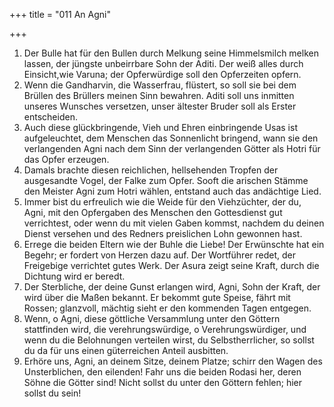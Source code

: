 +++
title = "011 An Agni"

+++


1.	Der Bulle hat für den Bullen durch Melkung seine Himmelsmilch melken lassen, der jüngste unbeirrbare Sohn der Aditi. Der weiß alles durch Einsicht,wie Varuna; der Opferwürdige soll den Opferzeiten opfern.
2.	Wenn die Gandharvin, die Wasserfrau, flüstert, so soll sie bei dem Brüllen des Brüllers meinen Sinn bewahren. Aditi soll uns inmitten unseres Wunsches versetzen, unser ältester Bruder soll als Erster entscheiden.
3.	Auch diese glückbringende, Vieh und Ehren einbringende Usas ist aufgeleuchtet, dem Menschen das Sonnenlicht bringend, wann sie den verlangenden Agni nach dem Sinn der verlangenden Götter als Hotri für das Opfer erzeugen.
4.	Damals brachte diesen reichlichen, hellsehenden Tropfen der ausgesandte Vogel, der Falke zum Opfer. Sooft die arischen Stämme den Meister Agni zum Hotri wählen, entstand auch das andächtige Lied.
5.	Immer bist du erfreulich wie die Weide für den Viehzüchter, der du, Agni, mit den Opfergaben des Menschen den Gottesdienst gut verrichtest, oder wenn du mit vielen Gaben kommst, nachdem du deinen Dienst versehen und des Redners preislichen Lohn gewonnen hast.
6.	Errege die beiden Eltern wie der Buhle die Liebe! Der Erwünschte hat ein Begehr; er fordert von Herzen dazu auf. Der Wortführer redet, der Freigebige verrichtet gutes Werk. Der Asura zeigt seine Kraft, durch die Dichtung wird er beredt.
7.	Der Sterbliche, der deine Gunst erlangen wird, Agni, Sohn der Kraft, der wird über die Maßen bekannt. Er bekommt gute Speise, fährt mit Rossen; glanzvoll, mächtig sieht er den kommenden Tagen entgegen.
8.	Wenn, o Agni, diese göttliche Versammlung unter den Göttern stattfinden wird, die verehrungswürdige, o Verehrungswürdiger, und wenn du die Belohnungen verteilen wirst, du Selbstherrlicher, so sollst du da für uns einen güterreichen Anteil ausbitten.
9.	Erhöre uns, Agni, an deinem Sitze, deinem Platze; schirr den Wagen des Unsterblichen, den eilenden! Fahr uns die beiden Rodasi her, deren Söhne die Götter sind! Nicht sollst du unter den Göttern fehlen; hier sollst du sein!


